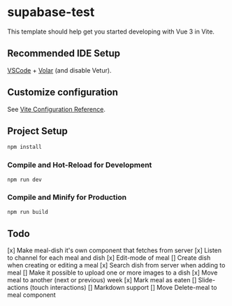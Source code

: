 # supabase-test

This template should help get you started developing with Vue 3 in Vite.

## Recommended IDE Setup

[VSCode](https://code.visualstudio.com/) + [Volar](https://marketplace.visualstudio.com/items?itemName=Vue.volar) (and disable Vetur).

## Customize configuration

See [Vite Configuration Reference](https://vite.dev/config/).

## Project Setup

```sh
npm install
```

### Compile and Hot-Reload for Development

```sh
npm run dev
```

### Compile and Minify for Production

```sh
npm run build
```

## Todo

[x] Make meal-dish it's own component that fetches from server
[x] Listen to channel for each meal and dish
[x] Edit-mode of meal
[] Create dish when creating or editing a meal
[x] Search dish from server when adding to meal
[] Make it possible to upload one or more images to a dish
[x] Move meal to another (next or previous) week
[x] Mark meal as eaten
[] Slide-actions (touch interactions)
[] Markdown support
[] Move Delete-meal to meal component

